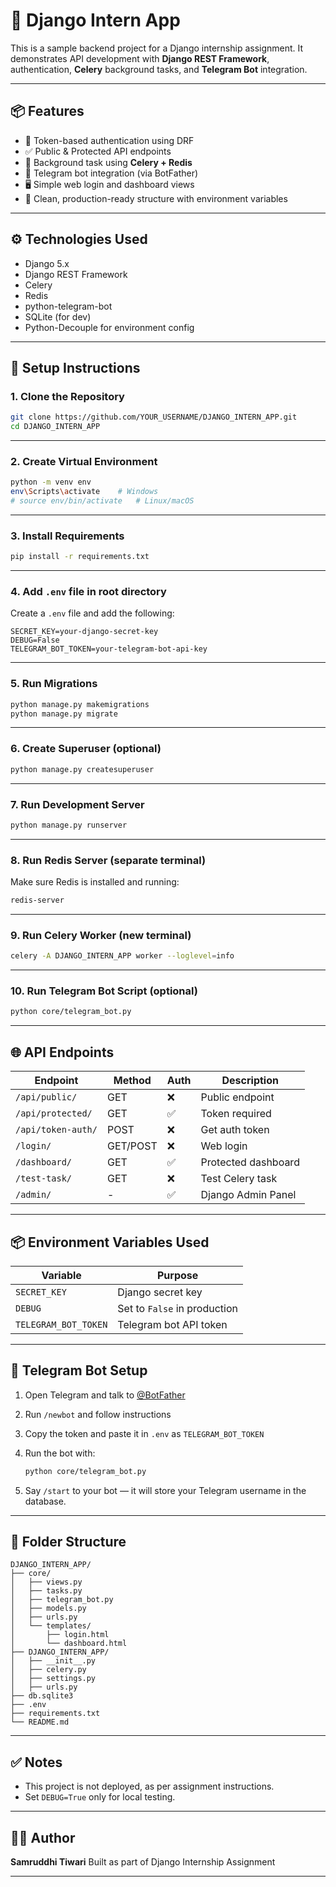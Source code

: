 # 🧠 Django Intern App

This is a sample backend project for a Django internship assignment.
It demonstrates API development with **Django REST Framework**, authentication, **Celery** background tasks, and **Telegram Bot** integration.

---

## 📦 Features

* 🔐 Token-based authentication using DRF
* ✅ Public & Protected API endpoints
* 🧠 Background task using **Celery + Redis**
* 🤖 Telegram bot integration (via BotFather)
* 🖥️ Simple web login and dashboard views
* 📁 Clean, production-ready structure with environment variables

---

## ⚙️ Technologies Used

* Django 5.x
* Django REST Framework
* Celery
* Redis
* python-telegram-bot
* SQLite (for dev)
* Python-Decouple for environment config

---

## 🚀 Setup Instructions

### 1. Clone the Repository

```bash
git clone https://github.com/YOUR_USERNAME/DJANGO_INTERN_APP.git
cd DJANGO_INTERN_APP
```

---

### 2. Create Virtual Environment

```bash
python -m venv env
env\Scripts\activate    # Windows
# source env/bin/activate   # Linux/macOS
```

---

### 3. Install Requirements

```bash
pip install -r requirements.txt
```

---

### 4. Add `.env` file in root directory

Create a `.env` file and add the following:

```env
SECRET_KEY=your-django-secret-key
DEBUG=False
TELEGRAM_BOT_TOKEN=your-telegram-bot-api-key
```

---

### 5. Run Migrations

```bash
python manage.py makemigrations
python manage.py migrate
```

---

### 6. Create Superuser (optional)

```bash
python manage.py createsuperuser
```

---

### 7. Run Development Server

```bash
python manage.py runserver
```

---

### 8. Run Redis Server (separate terminal)

Make sure Redis is installed and running:

```bash
redis-server
```

---

### 9. Run Celery Worker (new terminal)

```bash
celery -A DJANGO_INTERN_APP worker --loglevel=info
```

---

### 10. Run Telegram Bot Script (optional)

```bash
python core/telegram_bot.py
```

---

## 🌐 API Endpoints

| Endpoint           | Method   | Auth | Description         |
| ------------------ | -------- | ---- | ------------------- |
| `/api/public/`     | GET      | ❌    | Public endpoint     |
| `/api/protected/`  | GET      | ✅    | Token required      |
| `/api/token-auth/` | POST     | ❌    | Get auth token      |
| `/login/`          | GET/POST | ❌    | Web login           |
| `/dashboard/`      | GET      | ✅    | Protected dashboard |
| `/test-task/`      | GET      | ❌    | Test Celery task    |
| `/admin/`          | -        | ✅    | Django Admin Panel  |

---

## 📦 Environment Variables Used

| Variable             | Purpose                      |
| -------------------- | ---------------------------- |
| `SECRET_KEY`         | Django secret key            |
| `DEBUG`              | Set to `False` in production |
| `TELEGRAM_BOT_TOKEN` | Telegram bot API token       |

---

## 🤖 Telegram Bot Setup

1. Open Telegram and talk to [@BotFather](https://t.me/BotFather)
2. Run `/newbot` and follow instructions
3. Copy the token and paste it in `.env` as `TELEGRAM_BOT_TOKEN`
4. Run the bot with:

   ```bash
   python core/telegram_bot.py
   ```
5. Say `/start` to your bot — it will store your Telegram username in the database.

---

## 📁 Folder Structure

```
DJANGO_INTERN_APP/
├── core/
│   ├── views.py
│   ├── tasks.py
│   ├── telegram_bot.py
│   ├── models.py
│   ├── urls.py
│   └── templates/
│       ├── login.html
│       └── dashboard.html
├── DJANGO_INTERN_APP/
│   ├── __init__.py
│   ├── celery.py
│   ├── settings.py
│   ├── urls.py
├── db.sqlite3
├── .env
├── requirements.txt
└── README.md
```

---

## ✅ Notes

* This project is not deployed, as per assignment instructions.
* Set `DEBUG=True` only for local testing.

---

## 🧑‍💻 Author

**Samruddhi Tiwari**
Built as part of Django Internship Assignment

---
